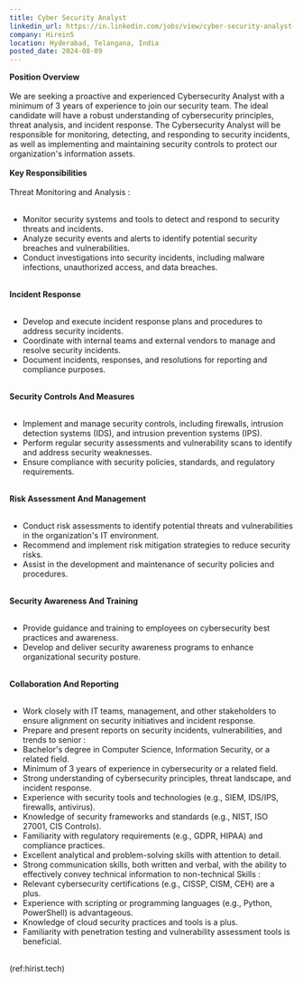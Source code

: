 ```yaml
---
title: Cyber Security Analyst
linkedin_url: https://in.linkedin.com/jobs/view/cyber-security-analyst-at-hirein5-3997336019?position=23&pageNum=0&refId=Ws4E0X6aDNhIUt22%2B9u5fw%3D%3D&trackingId=QCCzcb5denZqIyoRhyFHVg%3D%3D
company: Hirein5
location: Hyderabad, Telangana, India
posted_date: 2024-08-09
---
```


<div class="description__text description__text--rich">
<section class="show-more-less-html" data-max-lines="5">
<div class="show-more-less-html__markup show-more-less-html__markup--clamp-after-5 relative overflow-hidden">
<strong>Position Overview<br/><br/></strong>We are seeking a proactive and experienced Cybersecurity Analyst with a minimum of 3 years of experience to join our security team. The ideal candidate will have a robust understanding of cybersecurity principles, threat analysis, and incident response. The Cybersecurity Analyst will be responsible for monitoring, detecting, and responding to security incidents, as well as implementing and maintaining security controls to protect our organization's information assets.<br/><br/><strong>Key Responsibilities<br/><br/></strong>Threat Monitoring and Analysis :<br/><br/><ul><li> Monitor security systems and tools to detect and respond to security threats and incidents.</li><li> Analyze security events and alerts to identify potential security breaches and vulnerabilities.</li><li> Conduct investigations into security incidents, including malware infections, unauthorized access, and data breaches.<br/><br/></li></ul><strong>Incident Response<br/><br/></strong><ul><li> Develop and execute incident response plans and procedures to address security incidents.</li><li> Coordinate with internal teams and external vendors to manage and resolve security incidents.</li><li> Document incidents, responses, and resolutions for reporting and compliance purposes.<br/><br/></li></ul><strong>Security Controls And Measures<br/><br/></strong><ul><li> Implement and manage security controls, including firewalls, intrusion detection systems (IDS), and intrusion prevention systems (IPS).</li><li> Perform regular security assessments and vulnerability scans to identify and address security weaknesses.</li><li> Ensure compliance with security policies, standards, and regulatory requirements.<br/><br/></li></ul><strong>Risk Assessment And Management<br/><br/></strong><ul><li> Conduct risk assessments to identify potential threats and vulnerabilities in the organization's IT environment.</li><li> Recommend and implement risk mitigation strategies to reduce security risks.</li><li> Assist in the development and maintenance of security policies and procedures.<br/><br/></li></ul><strong>Security Awareness And Training<br/><br/></strong><ul><li> Provide guidance and training to employees on cybersecurity best practices and awareness.</li><li> Develop and deliver security awareness programs to enhance organizational security posture.<br/><br/></li></ul><strong>Collaboration And Reporting<br/><br/></strong><ul><li> Work closely with IT teams, management, and other stakeholders to ensure alignment on security initiatives and incident response.</li><li> Prepare and present reports on security incidents, vulnerabilities, and trends to senior :</li><li> Bachelor's degree in Computer Science, Information Security, or a related field.</li><li> Minimum of 3 years of experience in cybersecurity or a related field.</li><li> Strong understanding of cybersecurity principles, threat landscape, and incident response.</li><li> Experience with security tools and technologies (e.g., SIEM, IDS/IPS, firewalls, antivirus).</li><li> Knowledge of security frameworks and standards (e.g., NIST, ISO 27001, CIS Controls).</li><li> Familiarity with regulatory requirements (e.g., GDPR, HIPAA) and compliance practices.</li><li> Excellent analytical and problem-solving skills with attention to detail.</li><li> Strong communication skills, both written and verbal, with the ability to effectively convey technical information to non-technical Skills :</li><li> Relevant cybersecurity certifications (e.g., CISSP, CISM, CEH) are a plus.</li><li> Experience with scripting or programming languages (e.g., Python, PowerShell) is advantageous.</li><li> Knowledge of cloud security practices and tools is a plus.</li><li> Familiarity with penetration testing and vulnerability assessment tools is beneficial.<br/><br/></li></ul>(ref:hirist.tech)
        </div>


<!-- --> </section>
</div>